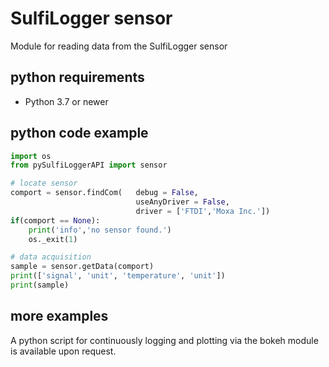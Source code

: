 # SulfiLogger sensor
Module for reading data from the SulfiLogger sensor

## python requirements
* Python 3.7 or newer

## python code example
```python
import os
from pySulfiLoggerAPI import sensor

# locate sensor
comport = sensor.findCom(   debug = False,
                            useAnyDriver = False,
                            driver = ['FTDI','Moxa Inc.'])
if(comport == None):
    print('info','no sensor found.')
    os._exit(1)

# data acquisition
sample = sensor.getData(comport)
print(['signal', 'unit', 'temperature', 'unit'])
print(sample)
```

## more examples
A python script for continuously logging and plotting via the bokeh module is available upon request.
